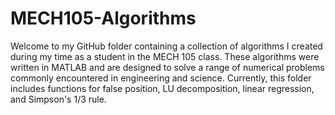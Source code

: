 # MECH105-Algorithms

Welcome to my GitHub folder containing a collection of algorithms I created during my time as a student in the MECH 105 class. These algorithms were written in MATLAB and are designed to solve a range of numerical problems commonly encountered in engineering and science. Currently, this folder includes functions for false position, LU decomposition, linear regression, and Simpson's 1/3 rule.
